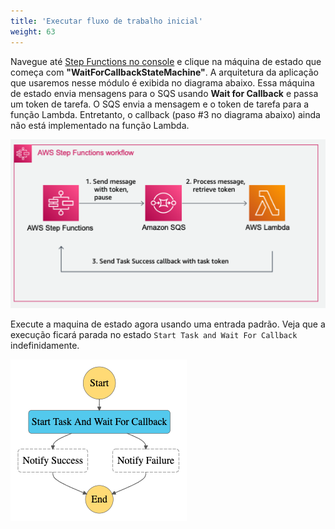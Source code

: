 ```yaml
---
title: 'Executar fluxo de trabalho inicial'
weight: 63
---
```


Navegue até [Step Functions no console](https://console.aws.amazon.com/states/home) e clique na máquina de estado que começa com **"WaitForCallbackStateMachine"**. A arquitetura da aplicação que usaremos nesse módulo é exibida no diagrama abaixo. Essa máquina de estado envia mensagens para o SQS usando **Wait for Callback** e passa um token de tarefa. O SQS envia a mensagem e o token de tarefa para a função Lambda. Entretanto, o callback (paso #3 no diagrama abaixo) ainda não está implementado na função Lambda. 

![Module 4 architecture](/static/img/module-4/callback-architecture.png)

Execute a maquina de estado agora usando uma entrada padrão. Veja que a execução ficará parada no estado `Start Task and Wait For Callback` indefinidamente.

![Module 4 Workflow](/static/img/module-4/initial-workflow.png)
